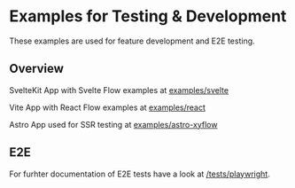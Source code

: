 # Examples for Testing & Development
These examples are used for feature development and E2E testing.

## Overview
SvelteKit App with Svelte Flow examples at [examples/svelte](./svelte) 

Vite App with React Flow examples at [examples/react](./react)

Astro App used for SSR testing at [examples/astro-xyflow](./astro-xyflow)

## E2E

For furhter documentation of E2E tests have a look at [/tests/playwright](/tests/playwright).